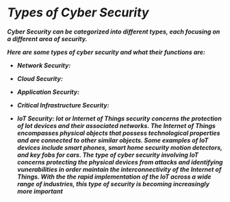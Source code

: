 # **_Types of Cyber Security_**
**_Cyber Security can be categorized into different types, each focusing on a different area of security._</p>**
**_<p>Here are some types of cyber security and what their functions are: </p>_**
+ **_<p>Network Security:  </p>_**
+ **_<p>Cloud Security: </p>_**
+ **_<p>Application Security: </p>_**
+ **_<p>Critical Infrastructure Security: </p>_**
+ **_<p>IoT Security: Iot or Internet of Things security concerns the protection of Iot devices and their associated networks. The Internet of Things encompasses physical objects that possess technological properties and are connected to other similar objects. Some examples of IoT devices include smart phones, smart home security motion detectors, and key fobs for cars. The type of cyber security involving IoT concerns protecting the physical devices from attacks and identifying vunerabilities in order maintain the interconnectivity of the Internet of Things. With the the rapid implementation of the IoT across a wide range of industries, this type of security is becoming increasingly more important </p>_**

